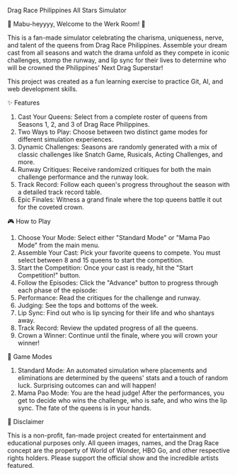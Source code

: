 Drag Race Philippines All Stars Simulator

🏁 Mabu-heyyyy, Welcome to the Werk Room! 🏁

This is a fan-made simulator celebrating the charisma, uniqueness, nerve, and talent of the queens from Drag Race Philippines. Assemble your dream cast from all seasons and watch the drama unfold as they compete in iconic challenges, stomp the runway, and lip sync for their lives to determine who will be crowned the Philippines' Next Drag Superstar!

This project was created as a fun learning exercise to practice Git, AI, and web development skills.

✨ Features

1. Cast Your Queens: Select from a complete roster of queens from Seasons 1, 2, and 3 of Drag Race Philippines.
2. Two Ways to Play: Choose between two distinct game modes for different simulation experiences.
3. Dynamic Challenges: Seasons are randomly generated with a mix of classic challenges like Snatch Game, Rusicals, Acting Challenges, and more.
4. Runway Critiques: Receive randomized critiques for both the main challenge performance and the runway look.
5. Track Record: Follow each queen's progress throughout the season with a detailed track record table.
6. Epic Finales: Witness a grand finale where the top queens battle it out for the coveted crown.

🎮 How to Play

1. Choose Your Mode: Select either "Standard Mode" or "Mama Pao Mode" from the main menu.
2. Assemble Your Cast: Pick your favorite queens to compete. You must select between 8 and 15 queens to start the competition.
3. Start the Competition: Once your cast is ready, hit the "Start Competition!" button.
4. Follow the Episodes: Click the "Advance" button to progress through each phase of the episode:
5. Performance: Read the critiques for the challenge and runway.
6. Judging: See the tops and bottoms of the week.
7. Lip Sync: Find out who is lip syncing for their life and who shantays away.
8. Track Record: Review the updated progress of all the queens.
9. Crown a Winner: Continue until the finale, where you will crown your winner!

👑 Game Modes

1. Standard Mode: An automated simulation where placements and eliminations are determined by the queens' stats and a touch of random luck. Surprising outcomes can and will happen!
2. Mama Pao Mode: You are the head judge! After the performances, you get to decide who wins the challenge, who is safe, and who wins the lip sync. The fate of the queens is in your hands.

📝 Disclaimer

This is a non-profit, fan-made project created for entertainment and educational purposes only. All queen images, names, and the Drag Race concept are the property of World of Wonder, HBO Go, and other respective rights holders. Please support the official show and the incredible artists featured.
